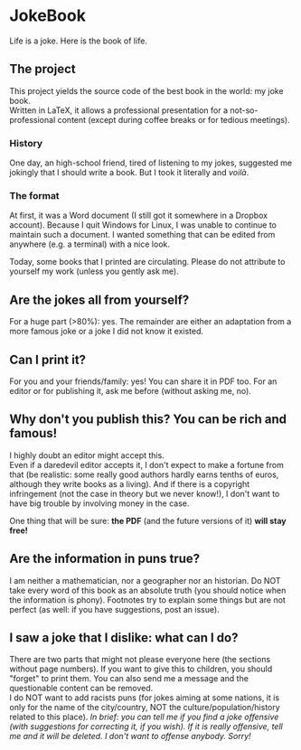 # JokeBook
Life is a joke. Here is the book of life. 

## The project
This project yields the source code of the best book in the world: my joke book.  
Written in LaTeX, it allows a professional presentation for a not-so-professional content (except during coffee breaks or for tedious meetings).  

### History
One day, an high-school friend, tired of listening to my jokes, suggested me jokingly that I should write a book. But I took it literally and *voilà*. 

### The format
At first, it was a Word document (I still got it somewhere in a Dropbox account). Because I quit Windows for Linux, I was unable to continue to maintain such a document. I wanted something that can be edited from anywhere (e.g. a terminal) with a nice look. 

Today, some books that I printed are circulating. Please do not attribute to yourself my work (unless you gently ask me). 

## Are the jokes all from yourself? 
For a huge part (>80%): yes. The remainder are either an adaptation from a more famous joke or a joke I did not know it existed.  

## Can I print it? 
For you and your friends/family: yes! You can share it in PDF too. 
For an editor or for publishing it, ask me before (without asking me, no). 

## Why don't you publish this? You can be rich and famous!
I highly doubt an editor might accept this.  
Even if a daredevil editor accepts it, I don't expect to make a fortune from that (be realistic: some really good authors hardly earns tenths of euros, although they write books as a living). 
And if there is a copyright infringement (not the case in theory but we never know!), I don't want to have big trouble by involving money in the case.  

One thing that will be sure: **the PDF** (and the future versions of it) **will stay free!**

## Are the information in puns true?
I am neither a mathematician, nor a geographer nor an historian. Do NOT take every word of this book as an absolute truth (you should notice when the information is phony). Footnotes try to explain some things but are not perfect (as well: if you have suggestions, post an issue). 

## I saw a joke that I dislike: what can I do?
There are two parts that might not please everyone here (the sections without page numbers). If you want to give this to children, you should "forget" to print them. You can also send me a message and the questionable content can be removed.   
I do NOT want to add racists puns (for jokes aiming at some nations, it is only for the name of the city/country, NOT the culture/population/history related to this place). 
*In brief: you can tell me if you find a joke offensive (with suggestions for correcting it, if you wish). If it is really offensive, tell me and it will be deleted. I don't want to offense anybody. Sorry!*
